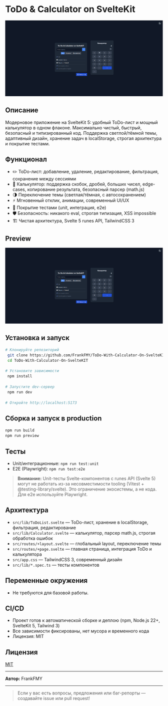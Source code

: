 # ToDo & Calculator on SvelteKit

![Preview](preview.png)

## Описание

Модерновое приложение на SvelteKit 5: удобный ToDo-лист и мощный калькулятор в одном флаконе. Максимально чистый, быстрый, безопасный и типизированный код. Поддержка светлой/тёмной темы, адаптивный дизайн, хранение задач в localStorage, строгая архитектура и покрытие тестами.

## Функционал

- ✏️ ToDo-лист: добавление, удаление, редактирование, фильтрация, сохранение между сессиями
- 🧮 Калькулятор: поддержка скобок, дробей, больших чисел, edge-cases, копирование результата, безопасный парсер (math.js)
- 🌗 Переключение темы (светлая/тёмная, с автосохранением)
- ⚡️ Мгновенный отклик, анимации, современный UI/UX
- 🧪 Покрытие тестами (unit, интеграция, e2e)
- 🛡️ Безопасность: никакого eval, строгая типизация, XSS impossible
- 🏗️ Чистая архитектура, Svelte 5 runes API, TailwindCSS 3

## Preview

![Preview](preview.png)

## Установка и запуск

```bash
# Клонируйте репозиторий
 git clone https://github.com/FrankFMY/ToDo-With-Calculator-On-SvelteKIT.git
 cd ToDo-With-Calculator-On-SvelteKIT

# Установите зависимости
 npm install

# Запустите dev-сервер
 npm run dev

# Откройте http://localhost:5173
```

## Сборка и запуск в production

```bash
npm run build
npm run preview
```

## Тесты

- Unit/интеграционные: `npm run test:unit`
- E2E (Playwright): `npm run test:e2e`

> **Внимание:**
> Unit-тесты Svelte-компонентов с runes API (Svelte 5) могут не работать из-за несовместимости tooling (Vitest + @testing-library/svelte). Это ограничение экосистемы, а не кода. Для e2e используйте Playwright.

## Архитектура

- `src/lib/ToDoList.svelte` — ToDo-лист, хранение в localStorage, фильтрация, редактирование
- `src/lib/Calculator.svelte` — калькулятор, парсер math.js, строгая обработка ошибок
- `src/routes/+layout.svelte` — глобальный layout, переключение темы
- `src/routes/+page.svelte` — главная страница, интеграция ToDo и калькулятора
- `src/app.css` — TailwindCSS 3, современный дизайн
- `src/lib/*.spec.ts` — тесты компонентов

## Переменные окружения

- Не требуются для базовой работы.

## CI/CD

- Проект готов к автоматической сборке и деплою (npm, Node.js 22+, SvelteKit 5, Tailwind 3)
- Все зависимости фиксированы, нет мусора и временного кода
- Лицензия: MIT

## Лицензия

[MIT](./LICENSE)

---

**Автор:** FrankFMY

---

> Если у вас есть вопросы, предложения или баг-репорты — создавайте issue или pull request!
